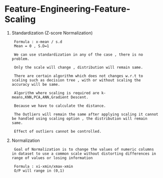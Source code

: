 # Feature-Engineering-Feature-Scaling

1. Standardization (Z-score Normalization)

        Formula : x-mean / s.d
        Mean = 0 , S.D=1

        We can use standardization in any of the case , there is no problem.

        Only the scale will change , distribution will remain same.

        There are certain algorithm which does not changes w.r.t to scaling such as decision tree , with or without scaling the accuracy will be same.

        Algorithm where scaling is required are k-means,KNN,PCA,ANN,Gradient Descent.

        Because we have to calculate the distance.

        The Outliers will remain the same after applying scaling it cannot be handled using scaling option , the distribution will remain same.

        Effect of outliers cannot be controlled.

2. Normalization

        Goal of Normalization is to change the values of numeric columns in dataset to use a common scale without distorting differences in range of values or losing information

        Formula : xi-xmin/xmax-xmin
        O/P will range in (0,1)
